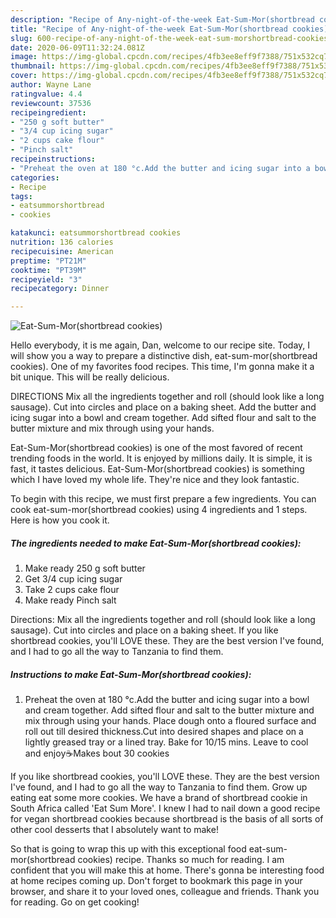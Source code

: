 ```yaml
---
description: "Recipe of Any-night-of-the-week Eat-Sum-Mor(shortbread cookies)"
title: "Recipe of Any-night-of-the-week Eat-Sum-Mor(shortbread cookies)"
slug: 600-recipe-of-any-night-of-the-week-eat-sum-morshortbread-cookies
date: 2020-06-09T11:32:24.081Z
image: https://img-global.cpcdn.com/recipes/4fb3ee8eff9f7388/751x532cq70/eat-sum-morshortbread-cookies-recipe-main-photo.jpg
thumbnail: https://img-global.cpcdn.com/recipes/4fb3ee8eff9f7388/751x532cq70/eat-sum-morshortbread-cookies-recipe-main-photo.jpg
cover: https://img-global.cpcdn.com/recipes/4fb3ee8eff9f7388/751x532cq70/eat-sum-morshortbread-cookies-recipe-main-photo.jpg
author: Wayne Lane
ratingvalue: 4.4
reviewcount: 37536
recipeingredient:
- "250 g soft butter"
- "3/4 cup icing sugar"
- "2 cups cake flour"
- "Pinch salt"
recipeinstructions:
- "Preheat the oven at 180 °c.Add the butter and icing sugar into a bowl and cream together. Add sifted flour and salt to the butter mixture and mix through using your hands. Place dough onto a floured surface and roll out till desired thickness.Cut into desired shapes and place on a lightly greased tray or a lined tray. Bake for 10/15 mins. Leave to cool and enjoy☕Makes bout 30 cookies"
categories:
- Recipe
tags:
- eatsummorshortbread
- cookies

katakunci: eatsummorshortbread cookies 
nutrition: 136 calories
recipecuisine: American
preptime: "PT21M"
cooktime: "PT39M"
recipeyield: "3"
recipecategory: Dinner

---
```



![Eat-Sum-Mor(shortbread cookies)](https://img-global.cpcdn.com/recipes/4fb3ee8eff9f7388/751x532cq70/eat-sum-morshortbread-cookies-recipe-main-photo.jpg)

Hello everybody, it is me again, Dan, welcome to our recipe site. Today, I will show you a way to prepare a distinctive dish, eat-sum-mor(shortbread cookies). One of my favorites food recipes. This time, I'm gonna make it a bit unique. This will be really delicious.

DIRECTIONS Mix all the ingredients together and roll (should look like a long sausage). Cut into circles and place on a baking sheet. Add the butter and icing sugar into a bowl and cream together. Add sifted flour and salt to the butter mixture and mix through using your hands.

Eat-Sum-Mor(shortbread cookies) is one of the most favored of recent trending foods in the world. It is enjoyed by millions daily. It is simple, it is fast, it tastes delicious. Eat-Sum-Mor(shortbread cookies) is something which I have loved my whole life. They're nice and they look fantastic.


To begin with this recipe, we must first prepare a few ingredients. You can cook eat-sum-mor(shortbread cookies) using 4 ingredients and 1 steps. Here is how you cook it.

<!--inarticleads1-->

##### The ingredients needed to make Eat-Sum-Mor(shortbread cookies):

1. Make ready 250 g soft butter
1. Get 3/4 cup icing sugar
1. Take 2 cups cake flour
1. Make ready Pinch salt


Directions: Mix all the ingredients together and roll (should look like a long sausage). Cut into circles and place on a baking sheet. If you like shortbread cookies, you&#39;ll LOVE these. They are the best version I&#39;ve found, and I had to go all the way to Tanzania to find them. 

<!--inarticleads2-->

##### Instructions to make Eat-Sum-Mor(shortbread cookies):

1. Preheat the oven at 180 °c.Add the butter and icing sugar into a bowl and cream together. Add sifted flour and salt to the butter mixture and mix through using your hands. Place dough onto a floured surface and roll out till desired thickness.Cut into desired shapes and place on a lightly greased tray or a lined tray. Bake for 10/15 mins. Leave to cool and enjoy☕Makes bout 30 cookies


If you like shortbread cookies, you&#39;ll LOVE these. They are the best version I&#39;ve found, and I had to go all the way to Tanzania to find them. Grow up eating eat some more cookies. We have a brand of shortbread cookie in South Africa called &#39;Eat Sum More&#39;. I knew I had to nail down a good recipe for vegan shortbread cookies because shortbread is the basis of all sorts of other cool desserts that I absolutely want to make! 

So that is going to wrap this up with this exceptional food eat-sum-mor(shortbread cookies) recipe. Thanks so much for reading. I am confident that you will make this at home. There's gonna be interesting food at home recipes coming up. Don't forget to bookmark this page in your browser, and share it to your loved ones, colleague and friends. Thank you for reading. Go on get cooking!
